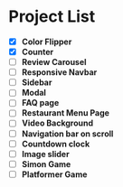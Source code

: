 # Project List

- [x] **Color Flipper**
- [x] **Counter**
- [ ] **Review Carousel**
- [ ] **Responsive Navbar**
- [ ] **Sidebar**
- [ ] **Modal**
- [ ] **FAQ page**
- [ ] **Restaurant Menu Page**
- [ ] **Video Background**
- [ ] **Navigation bar on scroll**
- [ ] **Countdown clock**
- [ ] **Image slider**
- [ ] **Simon Game**
- [ ] **Platformer Game**
